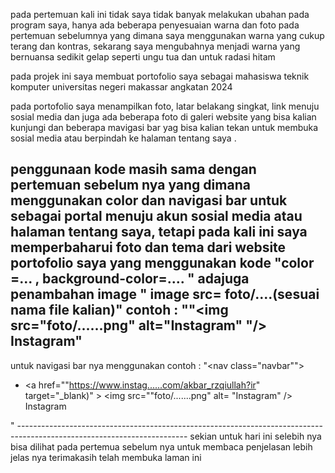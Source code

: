 pada pertemuan kali ini tidak saya tidak banyak melakukan ubahan pada program saya, hanya ada beberapa penyesuaian warna dan foto pada pertemuan sebelumnya 
yang dimana saya menggunakan warna yang cukup terang dan kontras, sekarang saya mengubahnya menjadi warna yang bernuansa sedikit gelap seperti ungu tua dan untuk radasi hitam

pada projek ini saya membuat portofolio saya sebagai mahasiswa teknik komputer universitas negeri makassar angkatan 2024

pada portofolio saya menampilkan foto, latar belakang singkat, link menuju sosial media dan juga ada beberapa foto di galeri website yang bisa kalian kunjungi dan beberapa mavigasi
bar yag bisa kalian tekan untuk membuka sosial media atau berpindah ke halaman tentang saya .

penggunaan kode masih sama dengan pertemuan sebelum nya yang dimana menggunakan color dan navigasi bar untuk sebagai portal menuju akun sosial media atau halaman tentang saya, tetapi pada 
kali ini saya memperbaharui foto dan tema dari website portofolio saya yang menggunakan kode "color =... , background-color=.... " adajuga penambahan image " image src= foto/....(sesuai nama file kalian)"
contoh : ""<img src="foto/......png" alt="Instagram" "/> Instagram"
----------------------------------------------------------------------------------------------------------------------------
untuk navigasi bar nya menggunakan 
contoh :
"<nav class="navbar"">
      <ul>
        <li>
          <a
            href=""https://www.instag......com/akbar_rzqiullah?ir"
            target="_blank)"
          >
            <img src=""foto/.......png" alt= "Instagram" /> Instagram
          </a>
        </li>
      </ul>
    </nav>"
    ------------------------------------------------------------------------------------------------------------------------
sekian untuk hari ini selebih nya bisa dilihat pada pertemua sebelum nya untuk membaca penjelasan lebih jelas nya 
terimakasih telah membuka laman ini 

